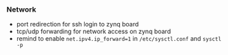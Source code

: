 ### Network
- port redirection for ssh login to zynq board
- tcp/udp forwarding for network access on zynq board
- remind to enable `net.ipv4.ip_forward=1` in `/etc/sysctl.conf` and `sysctl -p`
